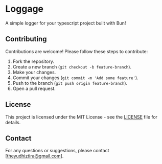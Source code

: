 # Loggage

A simple logger for your typescript project built with Bun!

## Contributing

Contributions are welcome! Please follow these steps to contribute:

1. Fork the repository.
2. Create a new branch (`git checkout -b feature-branch`).
3. Make your changes.
4. Commit your changes (`git commit -m 'Add some feature'`).
5. Push to the branch (`git push origin feature-branch`).
6. Open a pull request.

## License

This project is licensed under the MIT License - see the [LICENSE](https://github.com/theyudhiztira/loggage/blob/main/LICENSE) file for details.

## Contact

For any questions or suggestions, please contact [theyudhiztira@gmail.com].
